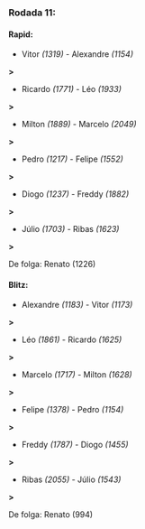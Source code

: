 ### Rodada 11:

#### Rapid:

* Vitor *(1319)*     -     Alexandre *(1154)*

 **>** 
* Ricardo *(1771)*     -     Léo *(1933)*

 **>** 
* Milton *(1889)*     -     Marcelo *(2049)*

 **>** 
* Pedro *(1217)*     -     Felipe *(1552)*

 **>** 
* Diogo *(1237)*     -     Freddy *(1882)*

 **>** 
* Júlio *(1703)*     -     Ribas *(1623)*

 **>** 

De folga: Renato (1226)

#### Blitz:

* Alexandre *(1183)*     -     Vitor *(1173)*

 **>** 
* Léo *(1861)*     -     Ricardo *(1625)*

 **>** 
* Marcelo *(1717)*     -     Milton *(1628)*

 **>** 
* Felipe *(1378)*     -     Pedro *(1154)*

 **>** 
* Freddy *(1787)*     -     Diogo *(1455)*

 **>** 
* Ribas *(2055)*     -     Júlio *(1543)*

 **>** 

De folga: Renato (994)

